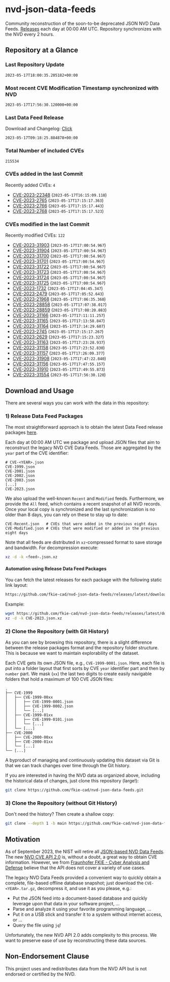 # nvd-json-data-feeds

Community reconstruction of the soon-to-be deprecated JSON NVD Data Feeds. 
[Releases](https://github.com/fkie-cad/nvd-json-data-feeds/releases/latest) each day at 00:00 AM UTC.
Repository synchronizes with the NVD every 2 hours.

## Repository at a Glance

### Last Repository Update

```plain
2023-05-17T18:00:35.205182+00:00
```

### Most recent CVE Modification Timestamp synchronized with NVD

```plain
2023-05-17T17:56:30.120000+00:00
```

### Last Data Feed Release

Download and Changelog: [Click](https://github.com/fkie-cad/nvd-json-data-feeds/releases/latest)

```plain
2023-05-17T09:18:25.884878+00:00
```

### Total Number of included CVEs

```plain
215534
```

### CVEs added in the last Commit

Recently added CVEs: `4`

* [CVE-2023-22348](CVE-2023/CVE-2023-223xx/CVE-2023-22348.json) (`2023-05-17T16:15:09.110`)
* [CVE-2023-2765](CVE-2023/CVE-2023-27xx/CVE-2023-2765.json) (`2023-05-17T17:15:17.363`)
* [CVE-2023-2766](CVE-2023/CVE-2023-27xx/CVE-2023-2766.json) (`2023-05-17T17:15:17.443`)
* [CVE-2023-2768](CVE-2023/CVE-2023-27xx/CVE-2023-2768.json) (`2023-05-17T17:15:17.523`)


### CVEs modified in the last Commit

Recently modified CVEs: `122`

* [CVE-2023-31903](CVE-2023/CVE-2023-319xx/CVE-2023-31903.json) (`2023-05-17T17:00:54.967`)
* [CVE-2023-31904](CVE-2023/CVE-2023-319xx/CVE-2023-31904.json) (`2023-05-17T17:00:54.967`)
* [CVE-2023-31700](CVE-2023/CVE-2023-317xx/CVE-2023-31700.json) (`2023-05-17T17:00:54.967`)
* [CVE-2023-31701](CVE-2023/CVE-2023-317xx/CVE-2023-31701.json) (`2023-05-17T17:00:54.967`)
* [CVE-2023-31722](CVE-2023/CVE-2023-317xx/CVE-2023-31722.json) (`2023-05-17T17:00:54.967`)
* [CVE-2023-31723](CVE-2023/CVE-2023-317xx/CVE-2023-31723.json) (`2023-05-17T17:00:54.967`)
* [CVE-2023-31724](CVE-2023/CVE-2023-317xx/CVE-2023-31724.json) (`2023-05-17T17:00:54.967`)
* [CVE-2023-31725](CVE-2023/CVE-2023-317xx/CVE-2023-31725.json) (`2023-05-17T17:00:54.967`)
* [CVE-2023-1732](CVE-2023/CVE-2023-17xx/CVE-2023-1732.json) (`2023-05-17T17:04:45.347`)
* [CVE-2023-2479](CVE-2023/CVE-2023-24xx/CVE-2023-2479.json) (`2023-05-17T17:05:52.643`)
* [CVE-2023-21968](CVE-2023/CVE-2023-219xx/CVE-2023-21968.json) (`2023-05-17T17:06:35.360`)
* [CVE-2023-28858](CVE-2023/CVE-2023-288xx/CVE-2023-28858.json) (`2023-05-17T17:07:38.017`)
* [CVE-2023-28859](CVE-2023/CVE-2023-288xx/CVE-2023-28859.json) (`2023-05-17T17:08:20.883`)
* [CVE-2023-31166](CVE-2023/CVE-2023-311xx/CVE-2023-31166.json) (`2023-05-17T17:11:11.257`)
* [CVE-2023-31165](CVE-2023/CVE-2023-311xx/CVE-2023-31165.json) (`2023-05-17T17:13:58.847`)
* [CVE-2023-31164](CVE-2023/CVE-2023-311xx/CVE-2023-31164.json) (`2023-05-17T17:14:29.607`)
* [CVE-2023-2745](CVE-2023/CVE-2023-27xx/CVE-2023-2745.json) (`2023-05-17T17:15:17.267`)
* [CVE-2023-2629](CVE-2023/CVE-2023-26xx/CVE-2023-2629.json) (`2023-05-17T17:15:23.327`)
* [CVE-2023-31163](CVE-2023/CVE-2023-311xx/CVE-2023-31163.json) (`2023-05-17T17:23:28.937`)
* [CVE-2023-31158](CVE-2023/CVE-2023-311xx/CVE-2023-31158.json) (`2023-05-17T17:23:52.830`)
* [CVE-2023-31157](CVE-2023/CVE-2023-311xx/CVE-2023-31157.json) (`2023-05-17T17:26:09.377`)
* [CVE-2023-31908](CVE-2023/CVE-2023-319xx/CVE-2023-31908.json) (`2023-05-17T17:47:22.840`)
* [CVE-2023-31156](CVE-2023/CVE-2023-311xx/CVE-2023-31156.json) (`2023-05-17T17:47:55.157`)
* [CVE-2023-31910](CVE-2023/CVE-2023-319xx/CVE-2023-31910.json) (`2023-05-17T17:49:55.873`)
* [CVE-2023-31554](CVE-2023/CVE-2023-315xx/CVE-2023-31554.json) (`2023-05-17T17:56:30.120`)


## Download and Usage

There are several ways you can work with the data in this repository:

### 1) Release Data Feed Packages

The most straightforward approach is to obtain the latest Data Feed release packages [here](releases/latest).

Each day at 00:00 AM UTC we package and upload JSON files that aim to reconstruct the legacy NVD CVE Data Feeds.
Those are aggregated by the `year` part of the CVE identifier:

```
# CVE-<YEAR>.json
CVE-1999.json
CVE-2001.json
CVE-2002.json
CVE-2003.json
[...]
CVE-2023.json
```

We also upload the well-known `Recent` and `Modified` feeds.
Furthermore, we provide the `All` feed, which contains a recent snapshot of all NVD records.
Once your local copy is synchronized and the last synchronization is no older than 8 days, you can rely on these to stay up to date:

```plain
CVE-Recent.json   # CVEs that were added in the previous eight days
CVE-Modified.json # CVEs that were modified or added in the previous eight days
```

Note that all feeds are distributed in `xz`-compressed format to save storage and bandwidth.
For decompression execute:

```sh
xz -d -k <feed>.json.xz
```


#### Automation using Release Data Feed Packages

You can fetch the latest releases for each package with the following static link layout:

```sh
https://github.com/fkie-cad/nvd-json-data-feeds/releases/latest/download/CVE-<YEAR>.json.xz
```

Example:

```sh
wget https://github.com/fkie-cad/nvd-json-data-feeds/releases/latest/download/CVE-2023.json.xz
xz -d -k CVE-2023.json.xz
```

### 2) Clone the Repository (with Git History)

As you can see by browsing this repository, there is a slight difference between the release packages format and the repository folder structure.
This is because we want to maintain explorability of the dataset.

Each CVE gets its own JSON file, e.g., `CVE-1999-0001.json`.
Here, each file is put into a folder layout that first sorts by CVE `year` identifier part and then by `number` part.
We mask (`xx`) the last two digits to create easily navigable folders that hold a maximum of 100 CVE JSON files:

```plain
.
├── CVE-1999
│   ├── CVE-1999-00xx
│   │   ├── CVE-1999-0001.json
│   │   ├── CVE-1999-0002.json
│   │   └── [...]
│   ├── CVE-1999-01xx
│   │   ├── CVE-1999-0101.json
│   │   └── [...]
│   └── [...]
├── CVE-2000
│   ├── CVE-2000-00xx
│   ├── CVE-2000-01xx
│   └── [...]
└── [...]
```

A byproduct of managing and continuously updating this dataset via Git is that we can track changes over time through the Git history.

If you are interested in having the NVD data as organized above, including the historical data of changes, just clone this repository (large!):

```sh
git clone https://github.com/fkie-cad/nvd-json-data-feeds.git
```

### 3) Clone the Repository (without Git History)

Don't need the history? Then create a shallow copy:

```sh
git clone --depth 1 -b main https://github.com/fkie-cad/nvd-json-data-feeds.git
```

## Motivation

As of September 2023, the NIST will retire all [JSON-based NVD Data Feeds](https://nvd.nist.gov/vuln/data-feeds#divRetirementBanner-1).
The new [NVD CVE API 2.0](https://nvd.nist.gov/developers/vulnerabilities) is, without a doubt, a great way to obtain CVE information.
However, we from [Fraunhofer FKIE - Cyber Analysis and Defense](https://www.fkie.fraunhofer.de/en/departments/cad.html) believe that the API does not cover a variety of use cases.

The legacy NVD Data Feeds provided a convenient way to quickly obtain a complete, file-based offline database snapshot; just download the `CVE-<YEAR>.tar.gz`, decompress it, and use it as you please, e.g.:

* Put the JSON feed into a document-based database and quickly leverage upon that data in your software project, ...
* Parse and analyze it using your favorite programming language, ...
* Put it on a USB stick and transfer it to a system without internet access, or ...
* Query the file using `jq`!

Unfortunately, the new NVD API 2.0 adds complexity to this process.
We want to preserve ease of use by reconstructing these data sources.

## Non-Endorsement Clause

This project uses and redistributes data from the NVD API but is not endorsed or certified by the NVD.